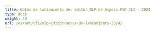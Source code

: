 ```yaml
---
title: Notas de lanzamiento del editor NLP de Aspose.PSD CLI - 2024
type: docs
weight: 40
url: /es/net/cli/nlp-editor/notas-de-lanzamiento-2024/
---
```

